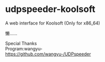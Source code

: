 # udpspeeder-koolsoft
A web interface for Koolsoft (Only for x86_64)

懒……

Special Thanks<br>
Program:wangyu-<br>
https://github.com/wangyu-/UDPspeeder
